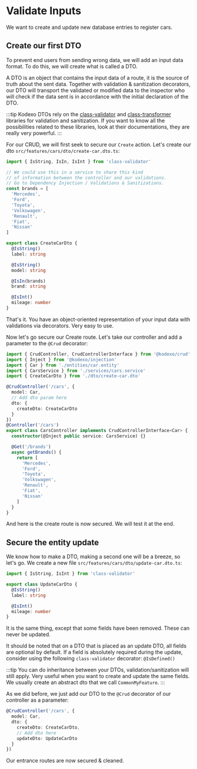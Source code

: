 # Validate Inputs

We want to create and update new database entries to register cars.

## Create our first DTO

To prevent end users from sending wrong data, we will add an input data format. To do this, we will create what is called a DTO.

A DTO is an object that contains the input data of a route, it is the source of truth about the sent data. Together with validation & sanitization decorators, our DTO will transport the validated or modified data to the inspector who will check if the data sent is in accordance with the initial declaration of the DTO.

:::tip
Kodexo DTOs rely on the [class-validator](https://github.com/typestack/class-validator) and [class-transformer](https://github.com/typestack/class-transformer) libraries for validation and sanitization. If you want to know all the possibilities related to these libraries, look at their documentations, they are really very powerful.
:::

For our CRUD, we will first seek to secure our `Create` action. Let's create our dto `src/features/cars/dto/create-car.dto.ts`:

```typescript
import { IsString, IsIn, IsInt } from 'class-validator'

// We could use this in a service to share this kind 
// of information between the controller and our validations.
// Go to Dependency Injection / Validations & Sanitizations.
const brands = [
  'Mercedes',
  'Ford',
  'Toyota',
  'Volkswagen',
  'Renault',
  'Fiat',
  'Nissan'
]

export class CreateCarDto {
  @IsString()
  label: string

  @IsString()
  model: string

  @IsIn(brands)
  brand: string

  @IsInt()
  mileage: number
}
```

That's it. You have an object-oriented representation of your input data with validations via decorators. Very easy to use.

Now let's go secure our Create route. Let's take our controller and add a parameter to the `@Crud` decorator:

```typescript
import { CrudController, CrudControllerInterface } from '@kodexo/crud'
import { Inject } from '@kodexo/injection'
import { Car } from './entities/car.entity'
import { CarsService } from './services/cars.service'
import { CreateCarDto } from './dto/create-car.dto'

@CrudController('/cars', {
  model: Car,
  // Add dto param here
  dto: {
    createDto: CreateCarDto
  }
})
@Controller('/cars')
export class CarsController implements CrudControllerInterface<Car> {
  constructor(@Inject public service: CarsService) {}

  @Get('/brands')
  async getBrands() {
    return [
      'Mercedes',
      'Ford',
      'Toyota',
      'Volkswagen',
      'Renault',
      'Fiat',
      'Nissan'
    ]
  }
}
```

And here is the create route is now secured. We will test it at the end.

## Secure the entity update

We know how to make a DTO, making a second one will be a breeze, so let's go. We create a new file `src/features/cars/dto/update-car.dto.ts`:

```typescript
import { IsString, IsInt } from 'class-validator'

export class UpdateCarDto {
  @IsString()
  label: string

  @IsInt()
  mileage: number
}
```

It is the same thing, except that some fields have been removed. These can never be updated.

It should be noted that on a DTO that is placed as an update DTO, all fields are optional by default. If a field is absolutely required during the update, consider using the following `class-validator` decorator: `@IsDefined()`

:::tip
You can do inheritance between your DTOs, validation/sanitization will still apply. Very useful when you want to create and update the same fields. We usually create an abstract dto that we call `CommonMyFeature`.
:::

As we did before, we just add our DTO to the `@Crud` decorator of our controller as a parameter:

```typescript
@CrudController('/cars', {
  model: Car,
  dto: {
    createDto: CreateCarDto,
    // Add dto here
    updateDto: UpdateCarDto
  }
})
```

Our entrance routes are now secured & cleaned.
